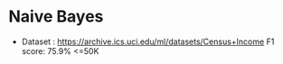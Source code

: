 # Naive Bayes
- Dataset : https://archive.ics.uci.edu/ml/datasets/Census+Income
F1 score: 75.9%
<=50K

